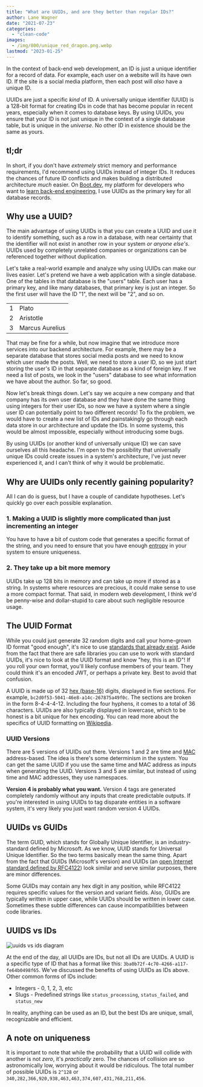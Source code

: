 ```yaml
---
title: "What are UUIDs, and are they better than regular IDs?"
author: Lane Wagner
date: "2021-07-23"
categories: 
  - "clean-code"
images:
  - /img/800/unique_red_dragon.png.webp
lastmod: "2023-01-25"
---
```


In the context of back-end web development, an ID is just a unique identifier for a record of data. For example, each user on a website will its have own ID. If the site is a social media platform, then each post will *also* have a unique ID.

UUIDs are just a specific *kind* of ID. A universally unique identifier (UUID) is a 128-bit format for creating IDs in code that has become popular in recent years, especially when it comes to database keys. By using UUIDs, you ensure that your ID is not just unique in the context of a single database table, but is unique in the *universe*. No other ID in existence should be the same as yours.

## tl;dr

In short, if you don't have *extremely* strict memory and performance requirements, I'd recommend using UUIDs instead of integer IDs. It reduces the chances of future ID conflicts and makes building a distributed architecture *much* easier. On [Boot.dev](https://boot.dev), my platform for developers who want to [learn back-end engineering](/backend/become-backend-developer/), I use UUIDs as the primary key for all database records.

## Why use a UUID?

The main advantage of using UUIDs is that you can create a UUID and use it to identify something, such as a row in a database, with near certainty that the identifier will not exist in another row in your system _or anyone else's_. UUIDs used by completely unrelated companies or organizations can be referenced together without duplication.

Let's take a real-world example and analyze why using UUIDs can make our lives easier. Let's pretend we have a web application with a single database. One of the tables in that database is the "users" table. Each user has a primary key, and like many databases, that primary key is just an integer. So the first user will have the ID "1", the next will be "2", and so on.

<div class="tablewrap">

|     |                 |
| --- | --------------- |
| 1   | Plato           |
| 2   | Aristotle       |
| 3   | Marcus Aurelius |

</div>

That may be fine for a while, but now imagine that we introduce more services into our backend architecture. For example, there may be a separate database that stores social media posts and we need to know which user made the posts. Well, we need to store a user ID, so we just start storing the user's ID in that separate database as a kind of foreign key. If we need a list of posts, we look in the "users" database to see what information we have about the author. So far, so good.

Now let's break things down. Let's say we acquire a new company and that company has its own user database and they have done the same thing using integers for their user IDs, so now we have a system where a single user ID can potentially point to two different records! To fix the problem, we would have to create a new list of IDs and painstakingly go through each data store in our architecture and update the IDs. In some systems, this would be almost impossible, especially without introducing some bugs.

By using UUIDs (or another kind of universally unique ID) we can save ourselves all this headache. I'm open to the possibility that universally unique IDs could create issues in a system's architecture, I've just never experienced it, and I can't think of why it would be problematic.

## Why are UUIDs only recently gaining popularity?

All I can do is guess, but I have a couple of candidate hypotheses. Let's quickly go over each possible explanation.

### 1. Making a UUID is slightly more complicated than just incrementing an integer

You have to have a bit of custom code that generates a specific format of the string, and you need to ensure that you have enough [entropy](/cryptography/what-is-entropy-in-cryptography/) in your system to ensure uniqueness.

### 2. They take up a bit more memory

UUIDs take up 128 bits in memory and can take up more if stored as a string. In systems where resources are precious, it could make sense to use a more compact format. That said, in modern web development, I think we'd be penny-wise and dollar-stupid to care about such negligible resource usage.

## The UUID Format

While you could just generate 32 random digits and call your home-grown ID format "good enough", it's nice to use [standards that already exist](/clean-code/use-existing-standards/). Aside from the fact that there are safe libraries you can use to work with standard UUIDs, it's nice to look at the UUID format and know "hey, this is an ID"! If you roll your own format, you'll likely confuse members of your team. They could think it's an encoded JWT, or perhaps a private key. Best to avoid that confusion.

A UUID is made up of 32 [hex (base-16)](https://simple.wikipedia.org/wiki/Hexadecimal) digits, displayed in five sections. For example, `bc2d0f53-5041-46e8-a14c-267875a49f0c`. The sections are broken in the form 8-4-4-4-12. Including the four hyphens, it comes to a total of 36 characters. UUIDs are also typically displayed in lowercase, which to be honest is a bit unique for hex encoding. You can read more about the specifics of UUID formatting on [Wikipedia](https://en.wikipedia.org/wiki/Universally_unique_identifier#Format).

### UUID Versions

There are 5 versions of UUIDs out there. Versions 1 and 2 are time and [MAC](https://en.wikipedia.org/wiki/MAC_address) address-based. The idea is there's some determinism in the system. You can get the same UUID if you use the same time and MAC address as inputs when generating the UUID. Versions 3 and 5 are similar, but instead of using time and MAC addresses, they use namespaces.

**Version 4 is probably what you want.** Version 4 tags are generated completely randomly without any inputs that create predictable outputs. If you're interested in using UUIDs to tag disparate entities in a software system, it's very likely you just want random version 4 UUIDs.

## UUIDs vs GUIDs

The term GUID, which stands for Globally Unique Identifier, is an industry-standard defined by Microsoft. As we know, UUID stands for Universal Unique Identifier. So the two terms basically mean the same thing. Apart from the fact that GUIDs (Microsoft's version) and UUIDs (an [open Internet standard defined by RFC4122](https://datatracker.ietf.org/doc/html/rfc4122)) look similar and serve similar purposes, there are minor differences.

Some GUIDs may contain any hex digit in any position, while RFC4122 requires specific values for the version and variant fields. Also, GUIDs are typically written in upper case, while UUIDs should be written in lower case. Sometimes these subtle differences can cause incompatibilities between code libraries.

## UUIDS vs IDs

![uuids vs ids diagram](/img/800/uuids-vs-ids.png.webp)

At the end of the day, all UUIDs are IDs, but not all IDs are UUIDs. A UUID is a specific type of ID that has a format like this: `3ba0b72f-4c70-4266-a117-fe64b0498f65`. We've discussed the benefits of using UUIDs as IDs above. Other common forms of IDs include:

* Integers - 0, 1, 2, 3, etc
* Slugs - Predefined strings like `status_processing`, `status_failed`, and `status_new`

In reality, anything can be used as an ID, but the best IDs are unique, small, recognizable and efficient.

## A note on uniqueness

It is important to note that while the probability that a UUID will collide with another is not _zero_, it's *practically* zero. The chances of collision are so astronomically low, worrying about it would be ridiculous. The total number of possible UUIDs is `2^128` or `340,282,366,920,938,463,463,374,607,431,768,211,456`.
